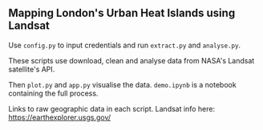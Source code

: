 ## Mapping London's Urban Heat Islands using Landsat
Use `config.py` to input credentials and run `extract.py` and `analyse.py`. 

These scripts use download, clean and analyse data from NASA's Landsat satellite's API. 

Then `plot.py` and `app.py` visualise the data. `demo.ipynb` is a notebook containing the full process.

Links to raw geographic data in each script. Landsat info here: https://earthexplorer.usgs.gov/
